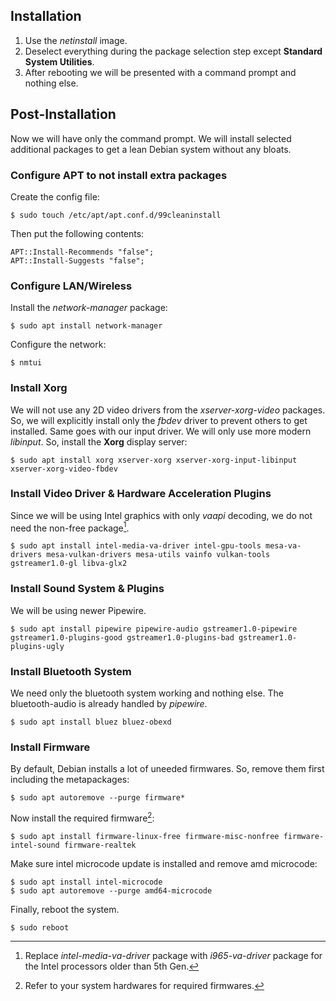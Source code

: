 ## Installation
1. Use the *netinstall* image.
2. Deselect everything during the package selection step except **Standard System Utilities**.
3. After rebooting we will be presented with a command prompt and nothing else.

## Post-Installation
Now we will have only the command prompt. We will install selected additional packages to get a lean Debian system without any bloats.
### Configure **APT** to not install extra packages
Create the config file:
```
$ sudo touch /etc/apt/apt.conf.d/99cleaninstall
```
Then put the following contents:
```
APT::Install-Recommends "false";
APT::Install-Suggests "false";
```
### Configure LAN/Wireless
Install the *network-manager* package:
```
$ sudo apt install network-manager
```
Configure the network:
```
$ nmtui
```
### Install Xorg
We will not use any 2D video drivers from the *xserver-xorg-video* packages. So, we will explicitly install only the *fbdev* driver to prevent others to get installed. Same goes with our input driver. We will only use more modern *libinput*. So, install the **Xorg** display server:
```
$ sudo apt install xorg xserver-xorg xserver-xorg-input-libinput xserver-xorg-video-fbdev
```
### Install Video Driver & Hardware Acceleration Plugins
Since we will be using Intel graphics with only *vaapi* decoding, we do not need the non-free package[^1].
```
$ sudo apt install intel-media-va-driver intel-gpu-tools mesa-va-drivers mesa-vulkan-drivers mesa-utils vainfo vulkan-tools gstreamer1.0-gl libva-glx2
```
### Install Sound System & Plugins
We will be using newer Pipewire.
```
$ sudo apt install pipewire pipewire-audio gstreamer1.0-pipewire gstreamer1.0-plugins-good gstreamer1.0-plugins-bad gstreamer1.0-plugins-ugly
```
### Install Bluetooth System
We need only the bluetooth system working and nothing else. The bluetooth-audio is already handled by *pipewire*.
```
$ sudo apt install bluez bluez-obexd
```
### Install Firmware
By default, Debian installs a lot of uneeded firmwares. So, remove them first including the metapackages:
```
$ sudo apt autoremove --purge firmware*
```
Now install the required firmware[^2]:
```
$ sudo apt install firmware-linux-free firmware-misc-nonfree firmware-intel-sound firmware-realtek
```
Make sure intel microcode update is installed and remove amd microcode:
```
$ sudo apt install intel-microcode
$ sudo apt autoremove --purge amd64-microcode
```
Finally, reboot the system.
```
$ sudo reboot
```

[^1]: Replace *intel-media-va-driver* package with *i965-va-driver* package for the Intel processors older than 5th Gen.
[^2]: Refer to your system hardwares for required firmwares.
